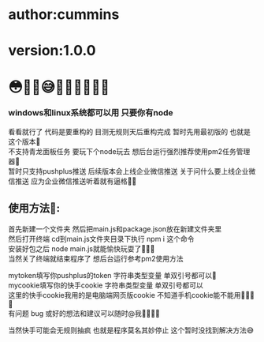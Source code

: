 # author:cummins
# version:1.0.0
# 😳🤗🤔😅🥰🥵🤨🧐🥥🍉

### windows和linux系统都可以用 只要你有node

看看就行了 代码是要重构的 目测无规则天后重构完成 暂时先用最初版的 也就是这个版本🥰  
不支持青龙面板任务 要玩下个node玩去 想后台运行强烈推荐使用pm2任务管理器🥰  
暂时只支持pushplus推送 后续版本会上线企业微信推送 关于问什么要上线企业微信推送 应为企业微信推送听着就有逼格🥰🥵  


## 使用方法🤔:
首先新建一个文件夹 然后把main.js和package.json放在新建文件夹里  
然后打开终端 cd到main.js文件夹目录下执行 npm i 这个命令  
安装好包之后 node main.js就能愉快玩耍了🥰🥰🥰  
当然关了终端就结束程序了 想后台运行参考pm2使用方法  

mytoken填写你pushplus的token 字符串类型变量 单双引号都可以🥰  
mycookie填写你的快手cookie 字符串类型变量 单双引号都可以  
这里的快手cookie我用的是电脑端网页版cookie 不知道手机cookie能不能用🤗🤗🤗🍉  
有问题 bug 或好的想法和建议可以随时@我🥰🥰🥰🥵  

当然快手可能会无规则抽疯 也就是程序莫名其妙停止 这个暂时没找到解决方法😅  
